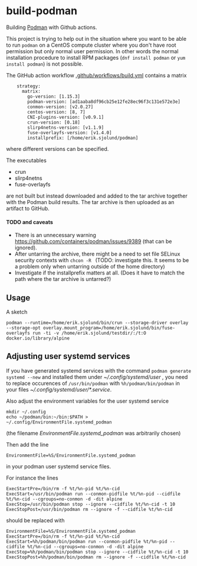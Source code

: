 # build-podman

Building [Podman](https://github.com/containers/podman) with Github actions.

This project is trying to help out in the situation where you want to be able to run 
`podman` on a CentOS compute cluster where you don't have root permission but only normal user permission. In other words
the normal installation procedure to install RPM packages (`dnf install podman` or `yum install podman`) is not possible.

The GitHub action workflow [.github/workflows/build.yml](.github/workflows/build.yml) contains a matrix

```
    strategy:
      matrix:
        go-version: [1.15.3]
        podman-version: [ad1aaba8df96cb25e12fe28ec96f3c131e572e3e]
        conmon-version: [v2.0.27]
        centos-version: [8, 7]
        CNI-plugins-version: [v0.9.1]
        crun-version: [0.18]
        slirp4netns-version: [v1.1.9]
        fuse-overlayfs-version: [v1.4.0]
        installprefix: [/home/erik.sjolund/podman]
```
where different versions can be specified. 

The executables

* crun
* slirp4netns
* fuse-overlayfs

are not built but instead downloaded and added to the tar archive together with the Podman build results.
The tar archive is then uploaded as an artifact to GitHub.


#### TODO and caveats

* There is an unnecessary warning https://github.com/containers/podman/issues/9389 (that can be ignored).
* After untarring the archive, there might be a need to set file SELinux security contexts with `chcon -R ` (TODO: investigate this. It seems to be a problem only when untarring outside of the home directory)
* Investigate if the installprefix matters at all. (Does it have to match the path where the tar archive is untarred?)

## Usage

A sketch

```
podman --runtime=/home/erik.sjolund/bin/crun --storage-driver overlay --storage-opt overlay.mount_program=/home/erik.sjolund/bin/fuse-overlayfs run -ti -v /home/erik.sjolund/testdir/:/t:O docker.io/library/alpine
```

## Adjusting user systemd services

If you have generated systemd services with the command `podman generate systemd --new` and installed them under _~/.config/systemd/user_ , you need to replace occurences of `/usr/bin/podman` with `%h/podman/bin/podman`
in your files  _~/.config/systemd/user/*.service_. 

Also adjust the environment variables for the user systemd service

```
mkdir ~/.config
echo ~/podman/bin:~/bin:$PATH > ~/.config/EnvironmentFile.systemd_podman
```

(the filename _EnvironmentFile.systemd_podman_ was arbitrarily chosen)

Then add the line

```
EnvironmentFile=%S/EnvironmentFile.systemd_podman
```
in your podman user systemd service files.

For instance the lines

```
ExecStartPre=/bin/rm -f %t/%n-pid %t/%n-cid
ExecStart=/usr/bin/podman run --conmon-pidfile %t/%n-pid --cidfile %t/%n-cid --cgroups=no-conmon -d -dit alpine
ExecStop=/usr/bin/podman stop --ignore --cidfile %t/%n-cid -t 10
ExecStopPost=/usr/bin/podman rm --ignore -f --cidfile %t/%n-cid
```
should be replaced with

```
EnvironmentFile=%S/EnvironmentFile.systemd_podman
ExecStartPre=/bin/rm -f %t/%n-pid %t/%n-cid
ExecStart=%h/podman/bin/podman run --conmon-pidfile %t/%n-pid --cidfile %t/%n-cid --cgroups=no-conmon -d -dit alpine
ExecStop=%h/podman/bin/podman stop --ignore --cidfile %t/%n-cid -t 10
ExecStopPost=%h/podman/bin/podman rm --ignore -f --cidfile %t/%n-cid
```
